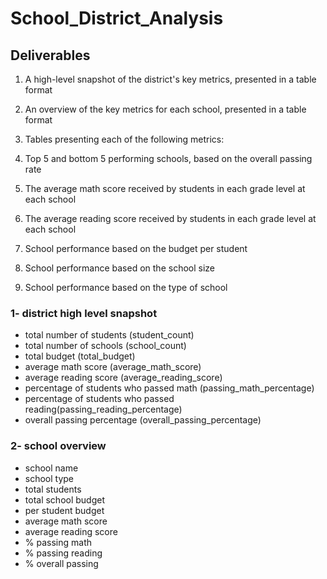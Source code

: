 # School_District_Analysis

## Deliverables

1. A high-level snapshot of the district's key metrics, presented in a table format

2. An overview of the key metrics for each school, presented in a table format

3. Tables presenting each of the following metrics:

4. Top 5 and bottom 5 performing schools, based on the overall passing rate

5. The average math score received by students in each grade level at each school

6. The average reading score received by students in each grade level at each school

7. School performance based on the budget per student

8. School performance based on the school size 

9. School performance based on the type of school

### 1- district high level snapshot
- total number of students (student_count)
- total number of schools (school_count)
- total budget (total_budget)
- average math score (average_math_score)
- average reading score (average_reading_score)
- percentage of students who passed math (passing_math_percentage)
- percentage of students who passed reading(passing_reading_percentage)
- overall passing percentage (overall_passing_percentage)

### 2- school overview
- school name
- school type
- total students
- total school budget
- per student budget
- average math score
- average reading score
- % passing math
- % passing reading
- % overall passing

